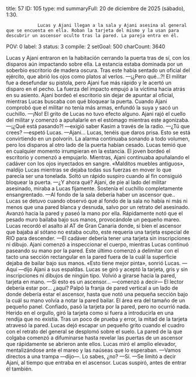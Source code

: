 title:          57
ID:             105
type:           md
summaryFull:    20 de diciembre de 2025 (sábado), 1:30.
                
                Lucas y Ajani llegan a la sala y Ajani asesina al general que se encuenta en ella. Roban la tarjeta del mismo y la usan para descubrir un ascensor oculto tras la pared. La pareja entra en él.
POV:            0
label:          3
status:         3
compile:        2
setGoal:        500
charCount:      3640


Lucas y Ajani entraron en la habitación cerrando la puerta tras de sí, con los disparos aún impactando sobre ella.
La estancia estaba dominada por un soberbio escritorio de madera oscura. Tras este había sentado un oficial del ejército, que abrió los ojos como platos al verlos.
—¡¿Pero qué...?!
El militar fue a desefundar su pistola, pero Ajani fue más rápido y le acertó un disparo en el pecho. La fuerza del impacto empujó a la víctima hacia atrás en su asiento.
Ajani bordeó el escritorio sin dejar de apuntar al oficial, mientras Lucas buscaba con qué bloquear la puerta.
Cuando Ajani comprobó que el militar no tenía más armas, enfundó la suya y sacó un cuchillo.
—¡No!
El grito de Lucas no tuvo efecto alguno. Ajani rajó el cuello del militar y comenzó a apuñalarle en el estómago mientras este agonizaba.
—¡¿Qué está pasando?! —exigió saber Kasim a través de la radio.
—¿Tú que crees? —espetó Lucas.
—Ajani... Lucas, tenéis que daros prisa. Esto se está convirtiendo en un polvorín.
La alarma continuaba sonando a todo volumen, pero los disparos al otro lado de la puerta habían cesado. Lucas temió que en cualquier momento irrumpieran en la estancia.
El joven bordeó el escritorio y comenzó a empujarlo. Mientras, Ajani continuaba apuñalando el cadáver con los ojos inyectados en sangre.
«Malditos muebles antiguos», maldijo Lucas mientras se dejaba todas sus fuerzas en mover lo que parecía ser una tonelada.
Soltó un rápido suspiro cuando al fin consiguió bloquear la puerta.
—¿Y ahora qué?
Ajani, de pie al lado del militar asesinado, miraba a Lucas fijamente. Sostenía el cuchillo completamente ensangrentado.
—Al fondo de la sala debería haber un ascensor que..
Lucas se detuvo cuando observó que al fondo de la sala no había ni más ni menos que una pared blanca y desnuda, salvo por un retrato del asesinado.
Avanzó hacia la pared y paseó la mano por ella. Rápidamente notó que el pesado muro bailaba bajo sus manos, provocándole un pequeño mareo.
Lucas recordó el asalto al AT de Gran Canaria donde, si bien el ascensor que bajaba al sótano no estaba oculto, este requería una tarjeta especial de RIO para descender.
—El cadáver debería tener una tarjeta sin inscripciones ni dibujo.
Ajani comenzó a inspeccionar el cuerpo, mientras Lucas continuó paseando su mano por la pared. Este último comenzó a delimitar con el tacto una sección rectangular en la pared fuera de la cuál la superficie dejaba de bailar bajo sus manos.
«Esto tiene mejor pinta», sonrió Lucas.
—Aquí —dijo Ajani a sus espaldas.
Lucas se giró y aceptó la tarjeta, gris y sin inscripciones ni dibujos de ningún tipo.
Volvió a girarse hacia la pared, tarjeta en mano.
—Si esto es un ascensor... —comenzó a decir— El lector debería estar por... ¿aquí?
Palpó la franja de pared vertical a un lado de donde debería estar el ascensor, hasta que notó una pequeña sección bajo la cuál su mano volvía a notar la pared bailar. El área era del tamaño de un pequeño panel.
Confiado, pasó la tarjeta por la pared, pero no ocurrió nada. Herido en el orgullo, giró la tarjeta como si fuera a introducirla en una rendija que no existía.
Tras un poco de prueba y error, la mitad de la tarjeta atravesó la pared. Lucas dejó escapar un pequeño grito cuando el cuadro con el retrato del general se desplomó sobre el suelo. La pared de la que colgaba comenzó a difuminarse hasta revelar las puertas de un ascensor que rápidamente se abrieron ante ellos.
Lucas miró el amplio elevador, mentalizándose ante el mareo y las naúseas que lo esperaban.
—Vamos directos a una trampa —dijo—. Lo sabes, ¿no?
—Sí. —Se limitó a decir Ajani, al tiempo que entraba en el ascensor.
Lucas suspiró, antes de entrar él también.